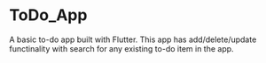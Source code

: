 # ToDo_App
A basic to-do app built with Flutter. This app has add/delete/update functinality with search for any existing to-do item in the app.

